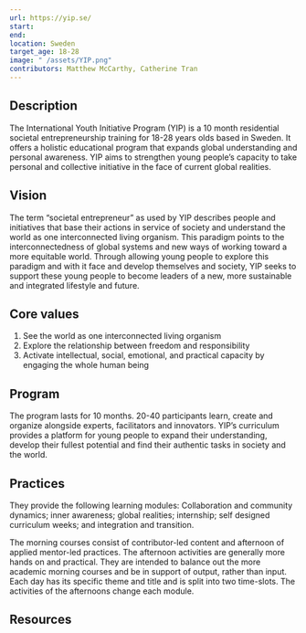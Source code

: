 ```yaml
---
url: https://yip.se/
start: 
end: 
location: Sweden
target_age: 18-28
image: " /assets/YIP.png"
contributors: Matthew McCarthy, Catherine Tran
---
```


## Description

The International Youth Initiative Program (YIP) is a 10 month residential societal entrepreneurship training for 18-28 years olds based in Sweden. It offers a holistic educational program that expands global understanding and personal awareness. YIP aims to strengthen young people’s capacity to take personal and collective initiative in the face of current global realities.

## Vision 

The term “societal entrepreneur” as used by YIP describes people and initiatives that base their actions in service of society and understand the world as one interconnected living organism. This paradigm points to the interconnectedness of global systems and new ways of working toward a more equitable world. Through allowing young people to explore this paradigm and with it face and develop themselves and society, YIP seeks to support these young people to become leaders of a new, more sustainable and integrated lifestyle and future.

## Core values 

1. See the world as one interconnected living organism 
2. Explore the relationship between freedom and responsibility
3. Activate intellectual, social, emotional, and practical capacity by engaging the whole human being 

## Program 

The program lasts for 10 months. 20-40 participants learn, create and organize alongside experts, facilitators and innovators. YIP’s curriculum provides a platform for young people to expand their understanding, develop their fullest potential and find their authentic tasks in society and the world.

## Practices

They provide the following learning modules: Collaboration and community dynamics; inner awareness; global realities; internship; self designed curriculum weeks; and integration and transition. 

The morning courses consist of contributor-led content and afternoon of applied mentor-led practices. The afternoon activities are generally more hands on and practical. They are intended to balance out the more academic morning courses and be in support of output, rather than input. Each day has its specific theme and title and is split into two time-slots. The activities of the afternoons change each module.

## Resources 

